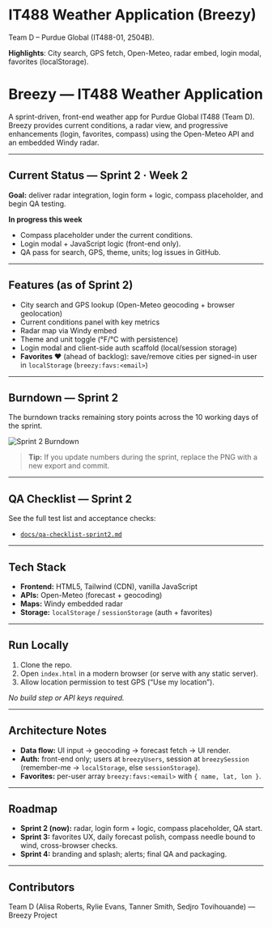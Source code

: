 # IT488 Weather Application (Breezy)
Team D – Purdue Global (IT488-01, 2504B).

**Highlights**: City search, GPS fetch, Open-Meteo, radar embed, login modal, favorites (localStorage).

# Breezy — IT488 Weather Application

A sprint-driven, front-end weather app for Purdue Global IT488 (Team D). Breezy provides current conditions, a radar view, and progressive enhancements (login, favorites, compass) using the Open-Meteo API and an embedded Windy radar.

---

## Current Status — Sprint 2 · Week 2
**Goal:** deliver radar integration, login form + logic, compass placeholder, and begin QA testing.

**In progress this week**
- Compass placeholder under the current conditions.
- Login modal + JavaScript logic (front-end only).
- QA pass for search, GPS, theme, units; log issues in GitHub.

---

## Features (as of Sprint 2)
- City search and GPS lookup (Open-Meteo geocoding + browser geolocation)
- Current conditions panel with key metrics
- Radar map via Windy embed
- Theme and unit toggle (°F/°C with persistence)
- Login modal and client-side auth scaffold (local/session storage)
- **Favorites ♥** (ahead of backlog): save/remove cities per signed-in user in `localStorage` (`breezy:favs:<email>`)

---

## Burndown — Sprint 2
The burndown tracks remaining story points across the 10 working days of the sprint.

![Sprint 2 Burndown](docs/burndown-sprint2.png)

> **Tip:** If you update numbers during the sprint, replace the PNG with a new export and commit.

---

## QA Checklist — Sprint 2
See the full test list and acceptance checks:

- [`docs/qa-checklist-sprint2.md`](docs/qa-checklist-sprint2.md)

---

## Tech Stack
- **Frontend:** HTML5, Tailwind (CDN), vanilla JavaScript  
- **APIs:** Open-Meteo (forecast + geocoding)  
- **Maps:** Windy embedded radar  
- **Storage:** `localStorage` / `sessionStorage` (auth + favorites)

---

## Run Locally
1. Clone the repo.
2. Open `index.html` in a modern browser (or serve with any static server).
3. Allow location permission to test GPS (“Use my location”).

_No build step or API keys required._

---

## Architecture Notes
- **Data flow:** UI input → geocoding → forecast fetch → UI render.  
- **Auth:** front-end only; users at `breezyUsers`, session at `breezySession` (remember-me → `localStorage`, else `sessionStorage`).  
- **Favorites:** per-user array `breezy:favs:<email>` with `{ name, lat, lon }`.

---

## Roadmap
- **Sprint 2 (now):** radar, login form + logic, compass placeholder, QA start.  
- **Sprint 3:** favorites UX, daily forecast polish, compass needle bound to wind, cross-browser checks.  
- **Sprint 4:** branding and splash; alerts; final QA and packaging.

---

## Contributors
Team D (Alisa Roberts, Rylie Evans, Tanner Smith, Sedjro Tovihouande) — Breezy Project


